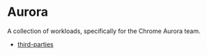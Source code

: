 # Aurora

A collection of workloads, specifically for the Chrome Aurora team.

-   [third-parties](./third-parties/README.md)